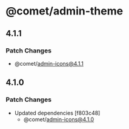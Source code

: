# @comet/admin-theme

## 4.1.1

### Patch Changes

-   @comet/admin-icons@4.1.1

## 4.1.0

### Patch Changes

-   Updated dependencies [f803c48]
    -   @comet/admin-icons@4.1.0
